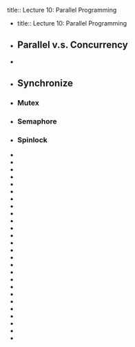 title:: Lecture 10: Parallel Programming

- title:: Lecture 10: Parallel Programming
- ## Parallel v.s. Concurrency
-
- ## Synchronize
- ### Mutex
- ### Semaphore
- ### Spinlock
-
-
-
-
-
-
-
-
-
-
-
-
-
-
-
-
-
-
-
-
-
-
-
-
-
-